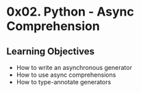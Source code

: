 # 0x02. Python - Async Comprehension


## Learning Objectives

- How to write an asynchronous generator
- How to use async comprehensions
- How to type-annotate generators
